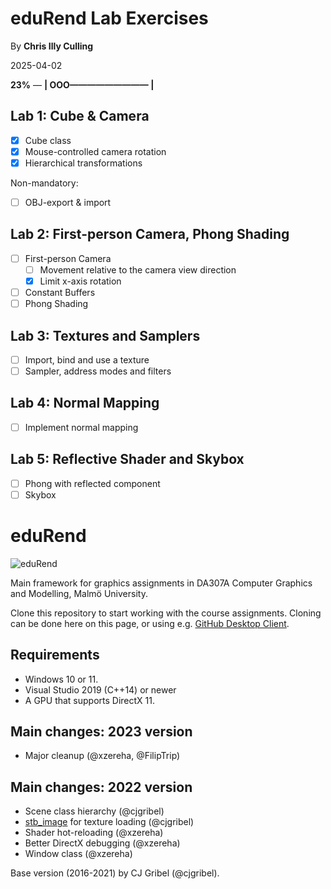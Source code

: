 # eduRend Lab Exercises

By **Chris Illy Culling**

2025-04-02

**23%** — **| OOO————————— |**

## Lab 1: Cube & Camera

- [x] Cube class
- [x] Mouse-controlled camera rotation
- [x] Hierarchical transformations

Non-mandatory:
- [ ] OBJ-export & import

## Lab 2: First-person Camera, Phong Shading

- [ ] First-person Camera
    - [ ] Movement relative to the camera view direction
    - [x] Limit x-axis rotation
- [ ] Constant Buffers
- [ ] Phong Shading

## Lab 3: Textures and Samplers

- [ ] Import, bind and use a texture
- [ ] Sampler, address modes and filters

## Lab 4: Normal Mapping

- [ ] Implement normal mapping

## Lab 5: Reflective Shader and Skybox

- [ ] Phong with reflected component
- [ ] Skybox

# eduRend
![eduRend](EDU_2d_s.png)

Main framework for graphics assignments in DA307A Computer Graphics and Modelling, Malmö University.

Clone this repository to start working with the course assignments. Cloning can be done here on this page, or using e.g. [GitHub Desktop Client](https://desktop.github.com/).

## Requirements
- Windows 10 or 11.
- Visual Studio 2019 (C++14) or newer
- A GPU that supports DirectX 11.

## Main changes: 2023 version
- Major cleanup (@xzereha, @FilipTrip)

## Main changes: 2022 version
- Scene class hierarchy (@cjgribel)
- [stb_image](https://github.com/nothings/stb) for texture loading (@cjgribel)
- Shader hot-reloading (@xzereha)
- Better DirectX debugging (@xzereha)
- Window class (@xzereha)

Base version (2016-2021) by CJ Gribel (@cjgribel).
